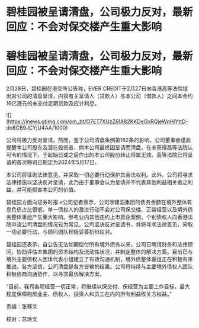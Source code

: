 # 碧桂园被呈请清盘，公司极力反对，最新回应：不会对保交楼产生重大影响

# 碧桂园被呈请清盘，公司极力反对，最新回应：不会对保交楼产生重大影响

2月28日，碧桂园在港交所公告称，EVER
CREDIT于2月27日向香港高等法院提出对公司的清盘呈请，内容有关呈请人（贷款人）与本公司（借款人）之间本金约16亿港元的未支付定期贷款及应计利息。

![](https://inews.gtimg.com/om_bt/O7ET7XUzZ6IA82KKDeGxRQjeWqHiYttD-
dn8CB9JCYjU4AA/1000)

公司将极力反对呈请。然而，鉴于公司清盘条例第182条的影响，公司董事会谨此提醒本公司股东及潜在投资者，倘本公司最终因呈请而清盘，在未获得高等法院认可令的情况下，于起始日或之后作出的本公司股份转让将属无效。高等法院已将呈请的首次聆讯日期定为2024年5月17日。

本公司将征询法律意见，并采取一切必要行动保护其合法权利。此外，公司将寻求法律措施以坚决反对呈请，此乃由于董事会认为呈请并不代表其他利益相关者之利益，并可能损害本公司的价值。

碧桂园方面向证券时报·e公司记者表示，公司涉建滔集团的债务金额在境外整体有息负债占比很低，单一债权人的激进行动不会对公司保交楼、正常经营以及境外债务整体重组产生重大影响。参考业内其他违约上市房企案例，个别债权人向香港法院申请公司清盘的情况较为常见。公司坚决反对呈请书，并将寻求法律意见，采取一切必要行动，与顾问团队积极妥善抗辩应对。

碧桂园还表示，自公告无法如期偿付所有境外债务以来，公司已聘请财务和法律顾问，协助评估本集团的资本结构及流动性状况，并制定整体的解决方案。目前已与境外主要债权人团体代表小组建立了有效沟通机制，境外债整体重组正在积极有序推进。各方坚信，公司清盘是各方皆输的结果。公司将持续与主要境外债权人团队积极协商沟通协作，以寻求最优解决方案。

“目前，我司各项经营一切正常，将继续以保交付、保经营为主要工作目标，最大程度保障购房业主、债权人、投资人和员工在内的所有利益攸关方权益。”

责编：张骞爻

校对：苏焕文

